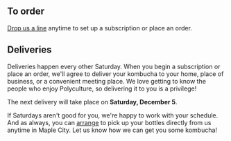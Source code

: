 <h2 class="post--title">To order</h2>

[Drop us a line](/contact) anytime to set up a subscription or place an order.

<h2 class="post--title" id="deliveries">Deliveries</h2>

Deliveries happen every other Saturday. When you begin a subscription or place an order, we'll agree to deliver your kombucha to your home, place of business, or a convenient meeting place. We love getting to know the people who enjoy Polyculture, so delivering it to you is a privilege!

The next delivery will take place on **Saturday, December 5**.

If Saturdays aren't good for you, we're happy to work with your schedule. And as always, you can [arrange](/contact) to pick up your bottles directly from us anytime in Maple City. Let us know how we can get you some kombucha!
